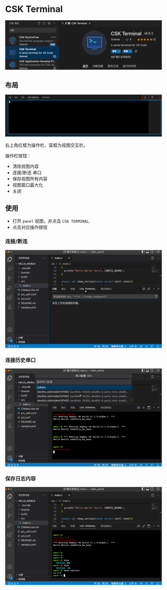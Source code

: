 # CSK Terminal

![extension](./files/terminal.png)

## 布局

![panel](./files/terminal/panel.png)

右上角红框为操作栏，篮框为视图交互栏。

操作栏按钮：
- 清除视图内容
- 连接/断连 串口
- 保存视图所有内容
- 视图窗口最大化
- 关闭

## 使用

* 打开 `panel` 视图，并点击 `CSK TERMINAL`.
* 点击对应操作按钮

### 连接/断连

![basic](./files/terminal/basic.gif)

### 连接历史串口

![connectpre](./files/terminal/connectpre.gif)

### 保存日志内容

![save](./files/terminal/save.gif)

